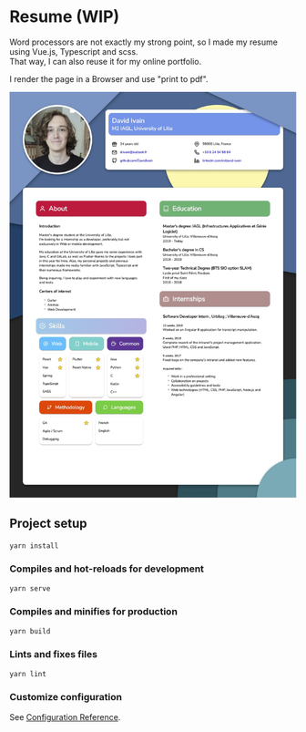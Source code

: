 # Resume (WIP)

Word processors are not exactly my strong point, so I made my resume using Vue.js, Typescript and scss.<br/>
That way, I can also reuse it for my online portfolio.

I render the page in a Browser and use "print to pdf".

![My resume](readme_images/resume_en.jpg)

## Project setup
```
yarn install
```

### Compiles and hot-reloads for development
```
yarn serve
```

### Compiles and minifies for production
```
yarn build
```

### Lints and fixes files
```
yarn lint
```

### Customize configuration
See [Configuration Reference](https://cli.vuejs.org/config/).
